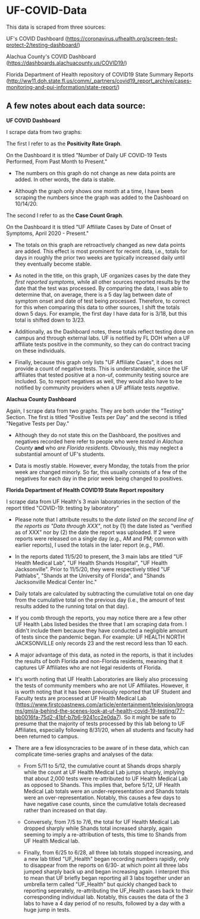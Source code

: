 # UF-COVID-Data

This data is scraped from three sources:

UF's COVID Dashboard (https://coronavirus.ufhealth.org/screen-test-protect-2/testing-dashboard/)

Alachua County's COVID Dashboard (https://dashboards.alachuacounty.us/COVID19/)

Florida Department of Health repository of COVID19 State Summary Reports (http://ww11.doh.state.fl.us/comm/_partners/covid19_report_archive/cases-monitoring-and-pui-information/state-report/)


## A few notes about each data source:

**UF COVID Dashboard**

I scrape data from two graphs:

The first I refer to as the **Positivity Rate Graph**. 

On the Dashboard it is titled "Number of Daily UF COVID-19 Tests Performed, From Past Month to Present." 
  
  - The numbers on this graph do not change as new data points are added. In other words, the data is stable.
  
  - Although the graph only shows one month at a time, I have been scraping the numbers since the graph was added to the Dashboard on 10/14/20.
  
The second I refer to as the **Case Count Graph**. 

On the Dashboard it is titled "UF Affiliate Cases by Date of Onset of Symptoms, April 2020 - Present." 

  - The totals on this graph are retroactively changed as new data points are added. This effect is most prominent for recent data, i.e., totals for days in roughly the prior two weeks are typically increased daily until they eventually become stable.
  
  - As noted in the title, on this graph, UF organizes cases by the date they *first reported symptoms*, while all other sources reported results by the date that the test was processed. By comparing the data, I was able to determine that, on average, there is a 5 day lag between date of symptom onset and date of test being processed. Therefore, to correct for this when comparing this data to other sources, I shift the totals down 5 days. For example, the first day I have data for is 3/18, but this total is shifted down to 3/23.
  
  - Additionally, as the Dashboard notes, these totals reflect testing done on campus and through external labs. UF is notified by FL DOH when a UF affiliate tests positive in the community, so they can do contract tracing on these individuals.
  
  - Finally, because this graph only lists "UF Affiliate Cases", it does not provide a count of negative tests. This is understandable, since the UF affiliates that tested positive at a non-uf, community testing source are included. So, to report negatives as well, they would also have to be notified by community providers when a UF affiliate tests *negative*.
  
**Alachua County Dashboard**

Again, I scrape data from two graphs. They are both under the "Testing" Section. The first is titled "Positive Tests per Day" and the second is titled "Negative Tests per Day."

  - Although they do not state this on the Dashboard, the positives and negatives recorded here refer to people who were *tested in Alachua County* **and** who *are Florida residents*. Obviously, this may neglect a substantial amount of UF's students.
 
  - Data is mostly stable. However, every Monday, the totals from the prior week are changed minorly. So far, this usually consists of a few of the negatives for each day in the prior week being changed to positives.

**Florida Department of Health COVID19 State Report repository**

I scrape data from UF Health's 3 main laboratories in the section of the report titled "COVID-19: testing by laboratory"
 
  - Please note that I attribute results to the *date listed on the second line of the reports as "Data through XXX"*, not by (1) the date listed as "verified as of XXX" nor by (2) the date the report was uploaded. If 2 were reports were released on a single day (e.g., AM and PM; common with earlier reports), I used the totals in the later report (e.g., PM).
 
  - In the reports dated 11/5/20 to present, the 3 main labs are titled "UF Health Medical Lab", "UF Health Shands Hospital", "UF Health Jacksonville". Prior to 11/5/20, they were respectively titled "UF Pathlabs", "Shands at the University of Florida", and "Shands Jacksonville Medical Center Inc."
  
  - Daily totals are calculated by subtracting the cumulative total on one day from the cumulative total on the previous day (i.e., the amount of test results added to the running total on that day).
  
  - If you comb through the reports, you may notice there are a few other UF Health Labs listed besides the three that I am scraping data from. I didn't include them because they have conducted a negligible amount of tests since the pandemic began. For example: UF HEALTH NORTH JACKSONVILLE only records 23 and the rest record less than 10 each.
  
  - A major advantage of this data, as noted in the reports, is that it includes the results of both Florida and non-Florida residents, meaning that it captures UF Affiliates who are not legal residents of Florida.
  
  - It's worth noting that UF Health Laboratories are likely also processing the tests of community members who are not UF Affiliates. However, it is worth noting that it has been previously reported that UF Student and Faculty tests are processed at UF Health Medical Lab (https://www.firstcoastnews.com/article/entertainment/television/programs/gmj/a-behind-the-scenes-look-at-uf-health-covid-19-testing/77-bb0016fa-75d2-41bf-b7b6-9241cc2e0da7). So it might be safe to presume that the majority of tests processed by this lab belong to UF Affiliates, especially following 8/31/20, when all students and faculty had been returned to campus.

  - There are a few idiosyncracies to be aware of in these data, which can complicate time-series graphs and analyses of the data:
    - From 5/11 to 5/12, the cumulative count at Shands drops sharply while the count at UF Health Medical Lab jumps sharply, implying that about 2,000 tests were re-attributed  to UF Health Medical Lab as opposed to Shands. This implies that, before 5/12, UF Health Medical Lab totals were an under-representation and Shands totals were an over-representation. Notably, this causes a few days to have negative case counts, since the cumulative totals decreased rather than increased on that day.
    
    - Conversely, from 7/5 to 7/6, the total for UF Health Medical Lab dropped sharply while Shands total increased sharply, again seeming to imply a re-attribution of tests, this time to Shands from UF Health Medical lab.
    
    - Finally, from 6/25 to 6/28, all three lab totals stopped increasing, and a new lab titled "UF_Health" began recording numbers rapidly, only to disappear from the reports on 6/30- at which point all three labs jumped sharply back up and began increasing again. I interpret this to mean that UF briefly began reporting all 3 labs together under an umbrella term called "UF_Health" but quickly changed back to reporting seperately, re-attributing the UF_Health cases back to their corresponding individual lab. Notably, this causes the data of the 3 labs to have a 4 day period of no results, followed by a day with a huge jump in tests.
